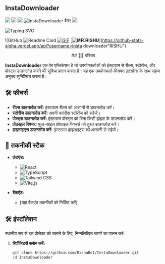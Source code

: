## InstaDownloader
<img src="https://user-images.githubusercontent.com/73097560/115834477-dbab4500-a447-11eb-908a-139a6edaec5c.gif">
<img src="https://readme-typing-svg.herokuapp.com?color=00FF00&width=420&lines=𝗜𝗡𝗦𝗧𝗔+𝗗𝗢𝗪𝗡𝗟𝗢𝗔𝗗𝗘𝗥+𝗪𝗘𝗕𝗦𝗜𝗧𝗘+𝗕𝗬+𝐑𝐈𝐒𝐇𝐔+𝗧𝗘𝗔𝗠+.+.+.+.+.">
<img src="https://user-images.githubusercontent.com/73097560/115834477-dbab4500-a447-11eb-908a-139a6edaec5c.gif">

<!-- बैनर इमेज -->
<img src="https://envs.sh/enO.jpg" alt="InstaDownloader बैनर">


<img src="https://user-images.githubusercontent.com/73097560/115834477-dbab4500-a447-11eb-908a-139a6edaec5c.gif">

<!-- टाइपिंग इफ़ेक्ट -->
![Typing SVG](https://readme-typing-svg.demolab.com?color=00FF00&width=420&lines=𝗜𝗡𝗦𝗧𝗔+𝗗𝗢𝗪𝗡𝗟𝗢𝗔𝗗𝗘𝗥+𝗪𝗘𝗕𝗦𝗜𝗧𝗘+𝗕𝗬+𝐑𝐈𝐒𝐇𝐔+𝗧𝗘𝗔𝗠+.+.+.+.+.)

<!-- बैज -->
![GitHub ![Readme Card](https://github-readme-stats.vercel.app/api/pin/?username=RishuBot&repo=RISHUMUSIC&theme=flag-india)
[![GIF](https://github.com/RishuBot/RISHUSTRING/blob/main/RISHUBOT.gif)](https://github.com/RishuBot)
   [![𝐌𝐑.𝐑𝐈𝐒𝐇𝐔](https://github-stats-alpha.vercel.app/api?username=RishuBot "RishuBot")](https://github-stats-alpha.vercel.app/api?username=insta downloader"RISHU")
<p align="center">
## 🙋‍♂️ परिचय

**InstaDownloader** एक वेब एप्लिकेशन है जो उपयोगकर्ताओं को इंस्टाग्राम से रील्स, स्टोरीज, और पोस्ट्स डाउनलोड करने की सुविधा प्रदान करता है। यह एक उपयोगकर्ता-मित्रवत इंटरफ़ेस के साथ सहज अनुभव सुनिश्चित करता है।

## 🛠️ फीचर्स

- **रील्स डाउनलोड करें:** इंस्टाग्राम रील्स को आसानी से डाउनलोड करें।
- **स्टोरीज डाउनलोड करें:** अपनी पसंदीदा स्टोरीज को सहेजें।
- **पोस्ट्स डाउनलोड करें:** इंस्टाग्राम पोस्ट्स को बिना किसी झंझट के डाउनलोड करें।
- **प्रोफ़ाइल पिक्चर:** फुल-साइज़ प्रोफ़ाइल पिक्चर्स को तुरंत डाउनलोड करें।
- **हाइलाइट्स डाउनलोड करें:** इंस्टाग्राम हाइलाइट्स को आसानी से सहेजें।

## 🚀 तकनीकी स्टैक

- **फ्रंटएंड:**
  - ![React](https://img.shields.io/badge/React-20232A?style=flat&logo=react&logoColor=61DAFB)
  - ![TypeScript](https://img.shields.io/badge/TypeScript-007ACC?style=flat&logo=typescript&logoColor=white)
  - ![Tailwind CSS](https://img.shields.io/badge/Tailwind_CSS-38B2AC?style=flat&logo=tailwind-css&logoColor=white)
  - ![Vite.js](https://img.shields.io/badge/Vite.js-646CFF?style=flat&logo=vite&logoColor=white)

- **बैकएंड:**
  - [यहां बैकएंड तकनीकों को निर्दिष्ट करें]

## 🛠️ इंस्टॉलेशन

स्थानीय रूप से इस प्रोजेक्ट को चलाने के लिए, निम्नलिखित चरणों का पालन करें:

1. **रिपॉजिटरी क्लोन करें:**

   ```bash
   git clone https://github.com/RishuBot/InstaDownloader.git
   cd InstaDownloader
